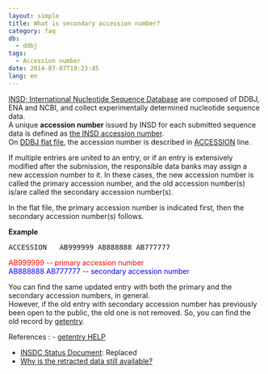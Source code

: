 ```yaml
---
layout: simple
title: What is secondary accession number?
category: faq
db:
  - ddbj
tags: 
  - Accession number
date: 2014-07-07T19:23:45
lang: en
---
```





[INSD; International Nucleotide Sequence Database](/about/insdc-e.html#insd) are composed of DDBJ, ENA and NCBI, and collect experimentally determined nucleotide sequence data.    
A unique **accession number** issued by INSD for each submitted sequence data is defined as [the INSD accession number](/documents/accessions.html).     
On [DDBJ flat file](/ddbj/flat-file-e.html), the accession number is described in [ACCESSION](/ddbj/flat-file-e.html#AccessionB) line. 

If multiple entries are united to an entry, or if an entry is extensively modified after the submission, the responsible data banks may assign a new accession number to it. In these cases, the new accession number is called the primary accession number, and the old accession number(s) is/are called the secondary accession number(s). 

In the flat file, the primary accession number is indicated first, then the secondary accession number(s) follows. 

**Example**

<pre class="flatfile">ACCESSION   <span style="border-bottom:solid 3px #ff0000;">AB999999</span> <span style="border-bottom:solid 3px #0000ff;">AB888888</span> <span style="border-bottom:solid 3px #0000ff;">AB777777</span></pre>

<span style="color: #ff0000">AB999999 -- primary accession number</span>    
<span style="color: #0000ff">AB888888 AB777777 -- secondary accession number</span>


You can find the same updated entry with both the primary and the secondary accession numbers, in general.    
However, if the old entry with secondary accession number has previously been open to the public, the old one is not removed. So, you can find the old record by [getentry](http://getentry.ddbj.nig.ac.jp/top-e.html). 

References
: - [getentry HELP](/services/getentry-e.html)
 - [INSDC Status Document](/about/insdc-status-e): Replaced
 - [Why is the retracted data still available?](/faq/en/why-retracted-data-available-e.html)

